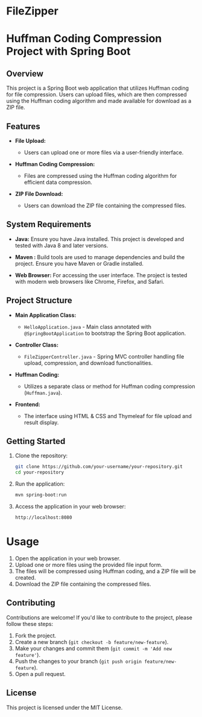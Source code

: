 # FileZipper
# Huffman Coding Compression Project with Spring Boot

## Overview

This project is a Spring Boot web application that utilizes Huffman coding for file compression. Users can upload files, which are then compressed using the Huffman coding algorithm and made available for download as a ZIP file.

## Features

- **File Upload:**
  - Users can upload one or more files via a user-friendly interface.

- **Huffman Coding Compression:**
  - Files are compressed using the Huffman coding algorithm for efficient data compression.

- **ZIP File Download:**
  - Users can download the ZIP file containing the compressed files.

## System Requirements

- **Java:** Ensure you have Java installed. This project is developed and tested with Java 8 and later versions.

- **Maven :** Build tools are used to manage dependencies and build the project. Ensure you have Maven or Gradle installed.

- **Web Browser:** For accessing the user interface. The project is tested with modern web browsers like Chrome, Firefox, and Safari.

## Project Structure

- **Main Application Class:**
  - `HelloApplication.java` - Main class annotated with `@SpringBootApplication` to bootstrap the Spring Boot application.

- **Controller Class:**
  - `FileZipperController.java` - Spring MVC controller handling file upload, compression, and download functionalities.

- **Huffman Coding:**
  - Utilizes a separate class or method for Huffman coding compression (`Huffman.java`).

- **Frontend:**
  - The interface using HTML & CSS and Thymeleaf for file upload and result display.

## Getting Started

1. Clone the repository:

   ```bash
   git clone https://github.com/your-username/your-repository.git
   cd your-repository
2. Run the application:

   ```bash
   mvn spring-boot:run
3. Access the application in your web browser:
   ```bash
   http://localhost:8080

# Usage

1. Open the application in your web browser.
2. Upload one or more files using the provided file input form.
3. The files will be compressed using Huffman coding, and a ZIP file will be created.
4. Download the ZIP file containing the compressed files.

## Contributing

Contributions are welcome! If you'd like to contribute to the project, please follow these steps:

1. Fork the project.
2. Create a new branch (`git checkout -b feature/new-feature`).
3. Make your changes and commit them (`git commit -m 'Add new feature'`).
4. Push the changes to your branch (`git push origin feature/new-feature`).
5. Open a pull request.

## License

This project is licensed under the MIT License.
